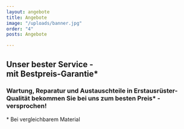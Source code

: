 ```yaml
---
layout: angebote
title: Angebote
image: "/uploads/banner.jpg"
order: "4"
posts: Angebote

---
```

## Unser bester Service - <br>mit Bestpreis-Garantie*

### Wartung, Reparatur und Austauschteile in Erstausrüster-Qualität bekommen Sie bei uns zum besten Preis* - versprochen!

\* Bei vergleichbarem Material